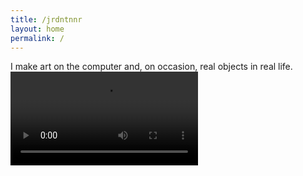 ```yaml
---
title: /jrdntnnr
layout: home
permalink: /
---
```

I make art on the computer and, on occasion, real objects in real life.
<br/>
![Bastet - Jordan Tanner](/assets/cover.webm)
